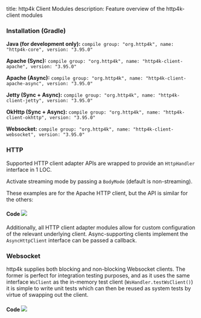 title: http4k Client Modules
description: Feature overview of the http4k-client modules

### Installation (Gradle)
**Java (for development only):** ```compile group: "org.http4k", name: "http4k-core", version: "3.95.0"```

**Apache (Sync):** ```compile group: "org.http4k", name: "http4k-client-apache", version: "3.95.0"```

**Apache (Async):** ```compile group: "org.http4k", name: "http4k-client-apache-async", version: "3.95.0"```

**Jetty (Sync + Async):** ```compile group: "org.http4k", name: "http4k-client-jetty", version: "3.95.0"```

**OkHttp (Sync + Async):** ```compile group: "org.http4k", name: "http4k-client-okhttp", version: "3.95.0"```

**Websocket:** ```compile group: "org.http4k", name: "http4k-client-websocket", version: "3.95.0"```

### HTTP
Supported HTTP client adapter APIs are wrapped to provide an `HttpHandler` interface in 1 LOC.

Activate streaming mode by passing a `BodyMode` (default is non-streaming).

These examples are for the Apache HTTP client, but the API is similar for the others:

#### Code [<img class="octocat" src="/img/octocat-32.png"/>](https://github.com/http4k/http4k/blob/master/src/docs/guide/modules/clients/example_http.kt)
<script src="https://gist-it.appspot.com/https://github.com/http4k/http4k/blob/master/src/docs/guide/modules/clients/example_http.kt"></script>

Additionally, all HTTP client adapter modules allow for custom configuration of the relevant underlying client. Async-supporting clients implement the `AsyncHttpClient` interface can be passed a callback.

### Websocket
http4k supplies both blocking and non-blocking Websocket clients. The former is perfect for integration testing purposes, and as it uses the same interface `WsClient` as the in-memory test client (`WsHandler.testWsClient()`) it is simple to write unit tests which can then be reused as system tests by virtue of swapping out the client.

#### Code [<img class="octocat" src="/img/octocat-32.png"/>](https://github.com/http4k/http4k/blob/master/src/docs/guide/modules/clients/example_websocket.kt)
<script src="https://gist-it.appspot.com/https://github.com/http4k/http4k/blob/master/src/docs/guide/modules/clients/example_websocket.kt"></script>
